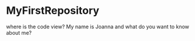 MyFirstRepository
=================
where is the code view?  My name is Joanna and what do you want to know about me?
